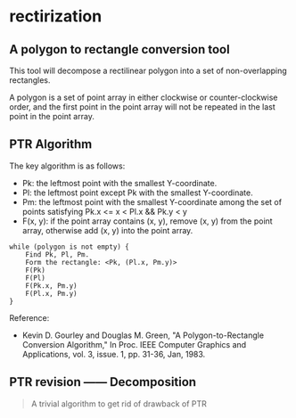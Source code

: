 # rectirization

## A polygon to rectangle conversion tool

This tool will decompose a rectilinear polygon into a set of non-overlapping rectangles.

A polygon is a set of point array in either clockwise or counter-clockwise order, and the first point in the point array will not be repeated in the last point in the point array.

## PTR Algorithm
The key algorithm is as follows:
+ Pk: the leftmost point with the smallest Y-coordinate.
+ Pl: the leftmost point except Pk with the smallest Y-coordinate.
+ Pm: the leftmost point with the smallest Y-coordinate among the set of points satisfying Pk.x <= x < Pl.x && Pk.y < y
+ F(x, y): if the point array contains (x, y), remove (x, y) from the point array, otherwise add (x, y) into the point array.

<pre><code>while (polygon is not empty) {
    Find Pk, Pl, Pm.
    Form the rectangle: &lt;Pk, (Pl.x, Pm.y)&gt;
    F(Pk)
    F(Pl)
    F(Pk.x, Pm.y)
    F(Pl.x, Pm.y)
}</code></pre>

Reference: 
* Kevin D. Gourley and Douglas M. Green, "A Polygon-to-Rectangle Conversion Algorithm," In Proc. IEEE Computer Graphics and Applications, vol. 3, issue. 1, pp. 31-36, Jan, 1983.

## PTR revision —— Decomposition

> A trivial algorithm to get rid of drawback of PTR
